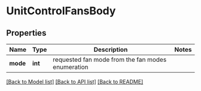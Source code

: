 # UnitControlFansBody

## Properties
Name | Type | Description | Notes
------------ | ------------- | ------------- | -------------
**mode** | **int** | requested fan mode from the fan modes enumeration | 

[[Back to Model list]](../README.md#documentation-for-models) [[Back to API list]](../README.md#documentation-for-api-endpoints) [[Back to README]](../README.md)


